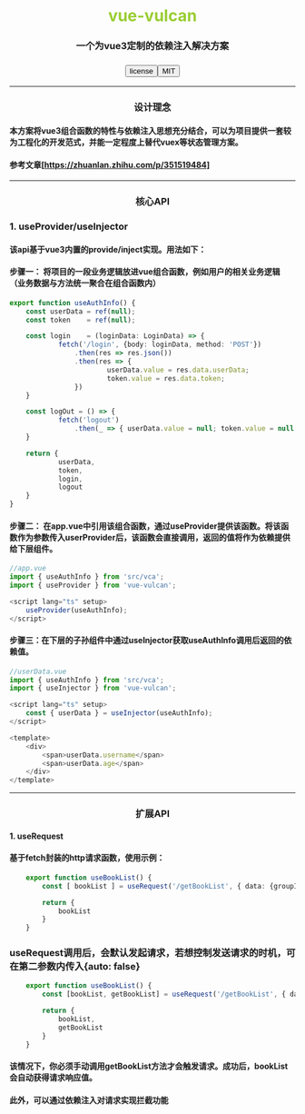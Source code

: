 
# <center><font color=yellowgreen>vue-vulcan</font></center>
### <center>一个为vue3定制的依赖注入解决方案</center>
### <center><button>license</button><button>MIT</button></center>
***
### <center>设计理念</center>
#### 本方案将vue3组合函数的特性与依赖注入思想充分结合，可以为项目提供一套较为工程化的开发范式，并能一定程度上替代vuex等状态管理方案。
#### 参考文章[https://zhuanlan.zhihu.com/p/351519484]
***
### <center>核心API</center>

### 1. useProvider/useInjector
#### 该api基于vue3内置的provide/inject实现。用法如下：
#### 步骤一： 将项目的一段业务逻辑放进vue组合函数，例如用户的相关业务逻辑（业务数据与方法统一聚合在组合函数内）
``` ts
export function useAuthInfo() {
    const userData = ref(null);
    const token    = ref(null);

    const login    = (loginData: LoginData) => {
			fetch('/login', {body: loginData, method: 'POST'})
				.then(res => res.json())
				.then(res => {
						userData.value = res.data.userData;
						token.value = res.data.token;
				})
    }

    const logOut = () => {
			fetch('logout')
				.then(_ => { userData.value = null; token.value = null })
    }

    return {
			userData,
			token,
			login,
			logout
    }
}
```
#### 步骤二： 在app.vue中引用该组合函数，通过useProvider提供该函数。将该函数作为参数传入userProvider后，该函数会直接调用，返回的值将作为依赖提供给下层组件。
``` ts
//app.vue
import { useAuthInfo } from 'src/vca';
import { useProvider } from 'vue-vulcan';

<script lang="ts" setup>
	useProvider(useAuthInfo);
</script>
```

#### 步骤三：在下层的子孙组件中通过useInjector获取useAuthInfo调用后返回的依赖值。
``` ts
//userData.vue
import { useAuthInfo } from 'src/vca';
import { useInjector } from 'vue-vulcan';

<script lang="ts" setup>
	const { userData } = useInjector(useAuthInfo);
</script>

<template>
	<div>
		<span>userData.username</span>
		<span>userData.age</span>
	</div>	
</template>
```
***
### <center>扩展API</center>
#### 1. useRequest
#### 基于fetch封装的http请求函数，使用示例：
``` ts
	export function useBookList() {
		const [ bookList ] = useRequest('/getBookList', { data: {groupId: '1'} });

		return {
			bookList
		}
	}
```
### useRequest调用后，会默认发起请求，若想控制发送请求的时机，可在第二参数内传入{auto: false}

``` ts
	export function useBookList() {
		const [bookList, getBookList] = useRequest('/getBookList', { data: {groupId: '1'}, auto: false });

		return {
			bookList,
			getBookList
		}
	}
```
#### 该情况下，你必须手动调用getBookList方法才会触发请求。成功后，bookList会自动获得请求响应值。
#### 此外，可以通过依赖注入对请求实现拦截功能